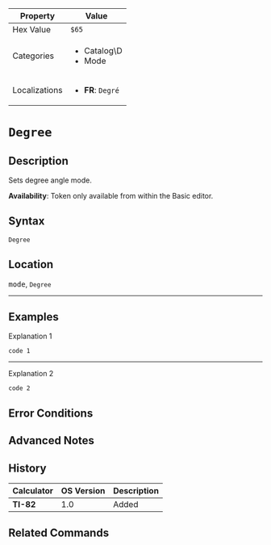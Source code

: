 | Property      | Value |
|---------------|-------|
| Hex Value     | `$65`|
| Categories    | <ul><li>Catalog\D</li><li>Mode</li></ul> |
| Localizations | <ul><li><b>FR</b>: `Degré`</li></ul> |

# `Degree`

## Description
Sets degree angle mode.


<b>Availability</b>: Token only available from within the Basic editor.

## Syntax
`Degree`

## Location
<kbd>mode</kbd>, `Degree`
<hr>

## Examples

Explanation 1
```ti-basic
code 1
```
---
Explanation 2
```ti-basic
code 2
```

## Error Conditions


## Advanced Notes


## History
| Calculator | OS Version | Description |
|------------|------------|-------------|
| <b>TI-82</b> | 1.0 | Added

## Related Commands

    